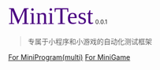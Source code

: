 <!-- _coverpage.md -->

<!-- ![logo](_media/icon.svg) -->

<font face="Adobe Garamond Pro" color=#4B0082 size=100>MiniTest</font> <small>0.0.1</small>

> 专属于小程序和小游戏的自动化测试框架

[ For MiniProgram(multi)](multi/Python/readme)
[For MiniGame](top-secret)